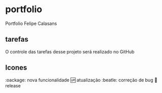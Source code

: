 # portfolio
Portfolio Felipe Calasans

## tarefas

O controle das tarefas desse projeto será realizado no GitHub

## Icones

:oackage: nova funcionalidade 
:up: atualização
:beatle: correção de bug
:checkered_flag: release

